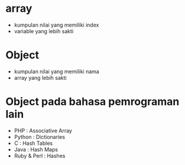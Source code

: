# array
- kumpulan nilai yang memiliki index
- variable yang lebih sakti

# Object
- kumpulan nilai yang memiliki nama
- array yang lebih sakti

# Object pada bahasa pemrograman lain
- PHP : Associative Array
- Python : Dictionaries
- C : Hash Tables
- Java : Hash Maps
- Ruby & Perl : Hashes

